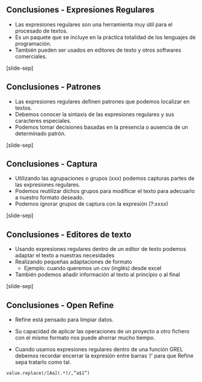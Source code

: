 ## Conclusiones - Expresiones Regulares

* Las expresiones regulares son una herramienta muy útil para el procesado de textos.
* Es un paquete que se incluye en la práctica totalidad de los lenguajes de programación.
* También pueden ser usados en editores de texto y otros softwares comerciales.

[slide-sep]

## Conclusiones - Patrones

* Las expresiones regulares definen patrones que podemos localizar en textos.
* Debemos conocer la sintaxis de las expresiones regulares y sus caracteres especiales.
* Podemos tomar decisiones basadas en la presencia o ausencia de un determinado patrón.

[slide-sep]

## Conclusiones - Captura

* Utilizando las agrupaciones o grupos (xxx) podemos capturas partes de las expresiones regulares.
* Podemos reutilizar dichos grupos para modificar el texto para adecuarlo a nuestro formato deseado.
* Podemos ignorar grupos de captura con la expresión (?:xxxx)

[slide-sep]

## Conclusiones - Editores de texto

* Usando expresiones regulares dentro de un editor de texto podemos adaptar el texto a nuestras necesidades
* Realizando pequeñas adaptaciones de formato
    * Ejemplo: cuando queremos un csv (inglés) desde excel
* También podemos añadir información al texto al principio o al final

[slide-sep]

## Conclusiones - Open Refine

* Refine está pensado para limpiar datos. 
* Su capacidad de aplicar las operaciones de un proyecto a otro fichero con el mismo formato nos puede ahorrar mucho tiempo. 

* Cuando usamos expresiones regulares dentro de una función GREL debemos recordar encerrar la expresión entre barras ‘/’ para que Refine sepa tratarlo como tal.

```
value.replace(/[Aa](.*)/,”a$1”)
```


